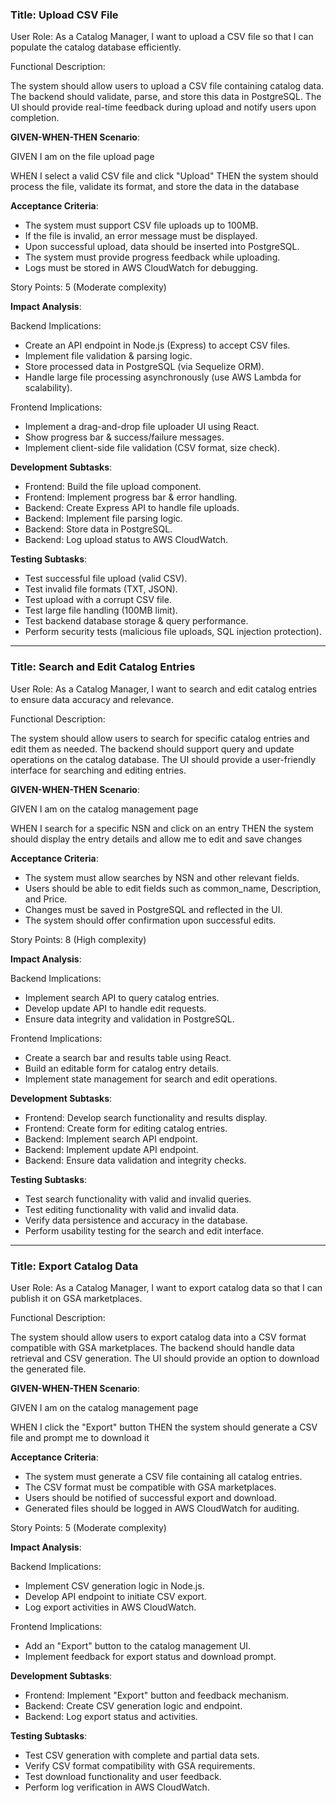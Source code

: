 ### **Title: Upload CSV File** ###

User Role: As a Catalog Manager, I want to upload a CSV file so that I can populate the catalog database efficiently.

Functional Description:

The system should allow users to upload a CSV file containing catalog data. The backend should validate, parse, and store this data in PostgreSQL. The UI should provide real-time feedback during upload and notify users upon completion.

**GIVEN-WHEN-THEN Scenario**:

GIVEN I am on the file upload page

WHEN I select a valid CSV file and click "Upload"
THEN the system should process the file, validate its format, and store the data in the database

**Acceptance Criteria**:

- The system must support CSV file uploads up to 100MB.
- If the file is invalid, an error message must be displayed.
- Upon successful upload, data should be inserted into PostgreSQL.
- The system must provide progress feedback while uploading.
- Logs must be stored in AWS CloudWatch for debugging.

Story Points: 5 (Moderate complexity)

**Impact Analysis**:

Backend Implications:

- Create an API endpoint in Node.js (Express) to accept CSV files.
- Implement file validation & parsing logic.
- Store processed data in PostgreSQL (via Sequelize ORM).
- Handle large file processing asynchronously (use AWS Lambda for scalability).

Frontend Implications:

- Implement a drag-and-drop file uploader UI using React.
- Show progress bar & success/failure messages.
- Implement client-side file validation (CSV format, size check).

**Development Subtasks**:

- Frontend: Build the file upload component.
- Frontend: Implement progress bar & error handling.
- Backend: Create Express API to handle file uploads.
- Backend: Implement file parsing logic.
- Backend: Store data in PostgreSQL.
- Backend: Log upload status to AWS CloudWatch.

**Testing Subtasks**:

- Test successful file upload (valid CSV).
- Test invalid file formats (TXT, JSON).
- Test upload with a corrupt CSV file.
- Test large file handling (100MB limit).
- Test backend database storage & query performance.
- Perform security tests (malicious file uploads, SQL injection protection).

---

### **Title: Search and Edit Catalog Entries** ###

User Role: As a Catalog Manager, I want to search and edit catalog entries to ensure data accuracy and relevance.

Functional Description:

The system should allow users to search for specific catalog entries and edit them as needed. The backend should support query and update operations on the catalog database. The UI should provide a user-friendly interface for searching and editing entries.

**GIVEN-WHEN-THEN Scenario**:

GIVEN I am on the catalog management page

WHEN I search for a specific NSN and click on an entry
THEN the system should display the entry details and allow me to edit and save changes

**Acceptance Criteria**:

- The system must allow searches by NSN and other relevant fields.
- Users should be able to edit fields such as common_name, Description, and Price.
- Changes must be saved in PostgreSQL and reflected in the UI.
- The system should offer confirmation upon successful edits.

Story Points: 8 (High complexity)

**Impact Analysis**:

Backend Implications:

- Implement search API to query catalog entries.
- Develop update API to handle edit requests.
- Ensure data integrity and validation in PostgreSQL.

Frontend Implications:

- Create a search bar and results table using React.
- Build an editable form for catalog entry details.
- Implement state management for search and edit operations.

**Development Subtasks**:

- Frontend: Develop search functionality and results display.
- Frontend: Create form for editing catalog entries.
- Backend: Implement search API endpoint.
- Backend: Implement update API endpoint.
- Backend: Ensure data validation and integrity checks.

**Testing Subtasks**:

- Test search functionality with valid and invalid queries.
- Test editing functionality with valid and invalid data.
- Verify data persistence and accuracy in the database.
- Perform usability testing for the search and edit interface.

---

### **Title: Export Catalog Data** ###

User Role: As a Catalog Manager, I want to export catalog data so that I can publish it on GSA marketplaces.

Functional Description:

The system should allow users to export catalog data into a CSV format compatible with GSA marketplaces. The backend should handle data retrieval and CSV generation. The UI should provide an option to download the generated file.

**GIVEN-WHEN-THEN Scenario**:

GIVEN I am on the catalog management page

WHEN I click the "Export" button
THEN the system should generate a CSV file and prompt me to download it

**Acceptance Criteria**:

- The system must generate a CSV file containing all catalog entries.
- The CSV format must be compatible with GSA marketplaces.
- Users should be notified of successful export and download.
- Generated files should be logged in AWS CloudWatch for auditing.

Story Points: 5 (Moderate complexity)

**Impact Analysis**:

Backend Implications:

- Implement CSV generation logic in Node.js.
- Develop API endpoint to initiate CSV export.
- Log export activities in AWS CloudWatch.

Frontend Implications:

- Add an "Export" button to the catalog management UI.
- Implement feedback for export status and download prompt.

**Development Subtasks**:

- Frontend: Implement "Export" button and feedback mechanism.
- Backend: Create CSV generation logic and endpoint.
- Backend: Log export status and activities.

**Testing Subtasks**:

- Test CSV generation with complete and partial data sets.
- Verify CSV format compatibility with GSA requirements.
- Test download functionality and user feedback.
- Perform log verification in AWS CloudWatch.